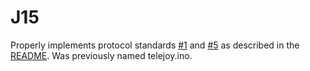 # J15

Properly implements protocol standards [#1](https://github.com/osudrl/TeleJoy#sbus-1) and [#5](https://github.com/osudrl/TeleJoy#teensy-as-joystick-5) as described in the [README](https://github.com/osudrl/TeleJoy#six-protocols).  Was previously named telejoy.ino.